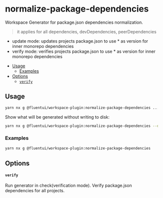 # normalize-package-dependencies

Workspace Generator for package.json dependencies normalization.

> it applies for all dependencies, devDependencies, peerDependencies

- update mode: updates projects package.json to use \* as version for inner monorepo dependencies
- verify mode: verifies projects package.json to use \* as version for inner monorepo dependencies

<!-- toc -->

- [Usage](#usage)
  - [Examples](#examples)
- [Options](#options)
  - [`verify`](#verify)

<!-- tocstop -->

## Usage

```sh
yarn nx g @fluentui/workspace-plugin:normalize-package-dependencies ...
```

Show what will be generated without writing to disk:

```sh
yarn nx g @fluentui/workspace-plugin:normalize-package-dependencies --dry-run
```

### Examples

```sh
yarn nx g @fluentui/workspace-plugin:normalize-package-dependencies
```

## Options

#### `verify`

Run generator in check(verification mode). Verify package.json dependencies for all projects.
